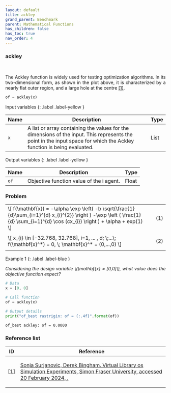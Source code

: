 ```yaml
---
layout: default
title: ackley
grand_parent: Benchmark
parent: Mathematical Functions
has_children: false
has_toc: true
nav_order: 4
---
```


<!--Don't delete ths script-->
<script src = "https://polyfill.io/v3/polyfill.min.js?features=es6"></script>
<script id = "MathJax-script" async src="https://cdn.jsdelivr.net/npm/mathjax@3/es5/tex-mml-chtml.js"></script>
<!--Don't delete ths script-->

<h3>ackley</h3>

<br>

<p align="justify">
  The Ackley function is widely used for testing optimization algorithms. In its two-dimensional form, as shown in the plot above, it is characterized by a nearly flat outer region, and a large hole at the centre <a href="#ref1">[1]</a>.
</p>

```python
of = ackley(x)
```

Input variables
{: .label .label-yellow }

<table style = "width:100%">
    <thead>
      <tr>
        <th>Name</th>
        <th>Description</th>
        <th>Type</th>
      </tr>
    </thead>
    <tr>
        <td><code>x</code></td>
        <td>A list or array containing the values for the dimensions of the input. This represents the point in the input space for which the Ackley function is being evaluated.</td>
        <td>List</td>
    </tr>
</table>

Output variables
{: .label .label-yellow }

<table style = "width:100%">
    <thead>
      <tr>
        <th>Name</th>
        <th>Description</th>
        <th>Type</th>
      </tr>
    </thead>
    <tr>
        <td><code>of</code></td>
        <td>Objective function value of the i agent.</td>
        <td>Float</td>
    </tr>
</table>

<h3>Problem</h3>

<table style = "width:100%">
    <tr>
        <td style="width: 90%;">\[ f(\mathbf{x}) = -\alpha \exp \left( -b \sqrt{\frac{1}{d}\sum_{i=1}^{d} x_{i}^{2}} \right ) -\exp \left ( \frac{1}{d} \sum_{i=1}^{d} \cos (cx_{i}) \right ) + \alpha + exp(1) \]</td>
        <td style="width: 10%;"><p align = "right">(1)</p></td>
    </tr>
    <tr>
        <td style="width: 90%;">\[  x_{i} \in [-32.768, 32.768],  i=1, ... , d; \;...\; f(\mathbf{x}^*) = 0, \; \mathbf{x}^* = (0,...,0) \]</td>
        <td style="width: 10%;"><p align = "right">(2)</p></td>
    </tr>
</table>

Example 1
{: .label .label-blue }

<p align = "justify">
  <i>
      Considering the design variable \(\mathbf{x} = [0,0]\), what value does the objective function expect?
  </i>
</p>

```python
# Data
x = [0, 0]

# Call function
of = ackley(x)

# Output details
print("of_best rastrigin: of = {:.4f}".format(of))
```

```bash
of_best ackley: of = 0.0000
```

<h3>Reference list</h3>

<table>
    <thead>
        <tr>
            <th>ID</th>
            <th>Reference</th>
        </tr>
    </thead>
    <tbody>
        <tr>
            <td><p align = "center" id = "ref1">[1]</p></td>
            <td><p align = "left"><a href="https://www.sfu.ca/~ssurjano/ackley.html" target="_blank" rel="noopener noreferrer">Sonja Surjanovic, Derek Bingham. Virtual Library os Simulation Experiments, Simon Fraser University, accessed 20 February 2024, <www.sfu.ca/~ssurjano/optimization>.</a></p></td>
        </tr>
    </tbody>
</table>
